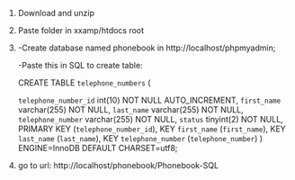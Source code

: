 1. Download and unzip

2. Paste folder in xxamp/htdocs root

3. -Create database named phonebook in http://localhost/phpmyadmin;

   -Paste this in SQL to create table:

    CREATE TABLE `telephone_numbers` (

      `telephone_number_id` int(10) NOT NULL AUTO_INCREMENT,
      `first_name` varchar(255) NOT NULL,
      `last_name` varchar(255) NOT NULL,
      `telephone_number` varchar(255) NOT NULL,
      `status` tinyint(2) NOT NULL,
      PRIMARY KEY (`telephone_number_id`),
      KEY `first_name` (`first_name`),
      KEY `last_name` (`last_name`),
      KEY `telephone_number` (`telephone_number`)
) ENGINE=InnoDB DEFAULT CHARSET=utf8;


4. go to url: http://localhost/phonebook/Phonebook-SQL
